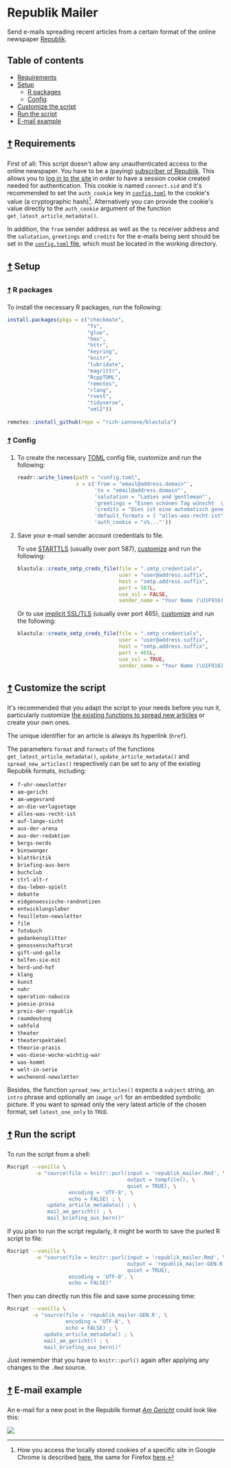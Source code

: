 # Republik Mailer

Send e-mails spreading recent articles from a certain format of the online newspaper [Republik](https://www.republik.ch/).

<!-- TOC BEGIN -- leave this comment untouched to allow auto update -->

## Table of contents

- [Requirements](#-requirements)
- [Setup](#-setup)
    - [R packages](#-r-packages)
    - [Config](#-config)
- [Customize the script](#-customize-the-script)
- [Run the script](#-run-the-script)
- [E-mail example](#-e-mail-example)

<!-- TOC END -- leave this comment untouched to allow auto update -->

## [🠅](#table-of-contents) Requirements

First of all: This script doesn't allow any unauthenticated access to the online newspaper. You have to be a (paying) [subscriber of Republik](https://www.republik.ch/angebote). This allows you to [log in to the site](https://www.republik.ch/anmelden) in order to have a session cookie created needed for authentication. This cookie is named `connect.sid` and it's recommended to set the `auth_cookie` key in [`config.toml`](#config) to the cookie's value (a cryptographic hash)[^reveal]. Alternatively you can provide the cookie's value directly to the `auth_cookie` argument of the function `get_latest_article_metadata()`.

In addition, the `from` sender address as well as the `to` receiver address and the `salutation`, `greetings` and `credits` for the e-mails being sent should be set in the [`config.toml` file](#config), which must be located in the working directory.


[^reveal]: How you access the locally stored cookies of a specific site in Google Chrome is described [here](https://developers.google.com/web/tools/chrome-devtools/storage/cookies), the same for Firefox [here](https://developer.mozilla.org/docs/Tools/Storage_Inspector).


## [🠅](#table-of-contents) Setup

### [🠅](#table-of-contents) R packages

To install the necessary R packages, run the following:

```r
install.packages(pkgs = c("checkmate",
                          "fs",
                          "glue",
                          "hms",
                          "httr",
                          "keyring",
                          "knitr",
                          "lubridate",
                          "magrittr",
                          "RcppTOML",
                          "remotes",
                          "rlang",
                          "rvest",
                          "tidyverse",
                          "xml2"))
                          
remotes::install_github(repo = "rich-iannone/blastula")
```

### [🠅](#table-of-contents) Config

1. To create the necessary [TOML](https://github.com/toml-lang/toml#readme) config file, customize and run the following:

    ```r
    readr::write_lines(path = "config.toml",
                       x = c('from = "email@address.domain"',
                             'to = "email@address.domain"',
                             'salutation = "Ladies and gentleman"',
                             'greetings = "Einen schönen Tag wünscht  \\nSalims MailBot \U1F916"',
                             'credits = "Dies ist eine automatisch generierte Nachricht. Der zugrundeliegende Code findet sich bei Interesse [hier](https://gitlab.com/salim-b/republik_mailer)."',
                             'default_formats = [ "alles-was-recht-ist", "am-gericht", "briefing-aus-bern", "preis-der-republik" ]',
                             'auth_cookie = "s%..."'))
    ```

2. Save your e-mail sender account credentials to file.

    To use [STARTTLS](https://en.wikipedia.org/wiki/Opportunistic_TLS) (usually over port 587), [customize](https://rich-iannone.github.io/blastula/articles/sending_using_smtp.html#storing-credentials-and-smtp-configuration-data-for-later-use) and run the following:

    ```r
    blastula::create_smtp_creds_file(file = ".smtp_credentials",
                                     user = "user@address.suffix",
                                     host = "smtp.address.suffix",
                                     port = 587L,
                                     use_ssl = FALSE,
                                     sender_name = "Your Name (\U1F916)")
    ```

    Or to use [implicit SSL/TLS](https://tools.ietf.org/html/rfc8314#section-3.3) (usually over port 465), [customize](https://rich-iannone.github.io/blastula/articles/sending_using_smtp.html#storing-credentials-and-smtp-configuration-data-for-later-use) and run the following:

    ```r
    blastula::create_smtp_creds_file(file = ".smtp_credentials",
                                     user = "user@address.suffix",
                                     host = "smtp.address.suffix",
                                     port = 465L,
                                     use_ssl = TRUE,
                                     sender_name = "Your Name (\U1F916)")
    ```

## [🠅](#table-of-contents) Customize the script

It's recommended that you adapt the script to your needs before you run it, particularly customize [the existing functions to spread new articles](republik_mailer.Rmd#spread-new-articles) or create your own ones.

The unique identifier for an article is always its hyperlink (`href`).

The parameters `format` and `formats` of the functions `get_latest_article_metadata()`, `update_article_metadata()` and `spread_new_articles()` respectively can be set to any of the existing Republik formats, including:

- `7-uhr-newsletter`
- `am-gericht`
- `am-wegesrand`
- `an-die-verlagsetage`
- `alles-was-recht-ist`
- `auf-lange-sicht`
- `aus-der-arena`
- `aus-der-redaktion`
- `bergs-nerds`
- `binswanger`
- `blattkritik`
- `briefing-aus-bern`
- `buchclub`
- `ctrl-alt-r`
- `das-leben-spielt`
- `debatte`
- `eidgenoessische-randnotizen`
- `entwicklungslabor`
- `feuilleton-newsletter`
- `film`
- `fotobuch`
- `gedankensplitter`
- `genossenschaftsrat`
- `gift-und-galle`
- `helfen-sie-mit`
- `herd-und-hof`
- `klang`
- `kunst`
- `nahr`
- `operation-nabucco`
- `poesie-prosa`
- `preis-der-republik`
- `raumdeutung`
- `sehfeld`
- `theater`
- `theaterspektakel`
- `theorie-praxis`
- `was-diese-woche-wichtig-war`
- `was-kommt`
- `welt-in-serie`
- `wochenend-newsletter`

Besides, the function `spread_new_articles()` expects a `subject` string, an `intro` phrase and optionally an `image_url` for an embedded symbolic picture. If you want to spread only the very latest article of the chosen format, set `latest_one_only` to `TRUE`.

## [🠅](#table-of-contents) Run the script

To run the script from a shell:

```sh
Rscript --vanilla \
         -e "source(file = knitr::purl(input = 'republik_mailer.Rmd', \
                                       output = tempfile(), \
                                       quiet = TRUE), \
                    encoding = 'UTF-8', \
                    echo = FALSE) ; \
             update_article_metadata() ; \
             mail_am_gericht() ; \
             mail_briefing_aus_bern()"
```

If you plan to run the script regularly, it might be worth to save the purled R script to file:

```sh
Rscript --vanilla \
         -e "source(file = knitr::purl(input = 'republik_mailer.Rmd', \
                                       output = 'republik_mailer-GEN.R', \
                                       quiet = TRUE),
                    encoding = 'UTF-8', \
                    echo = FALSE)"
```

Then you can directly run this file and save some processing time:

```sh
Rscript --vanilla \
        -e "source(file = 'republik_mailer-GEN.R', \
                   encoding = 'UTF-8', \
                   echo = FALSE) ; \
            update_article_metadata() ; \
            mail_am_gericht() ; \
            mail_briefing_aus_bern()"
```

Just remember that you have to `knitr::purl()` again after applying any changes to the `.Rmd` source.

## [🠅](#table-of-contents) E-mail example

An e-mail for a new post in the Republik format [_Am Gericht_](https://www.republik.ch/format/am-gericht/) could look like this:

![](images/mail-am-gericht.png)
